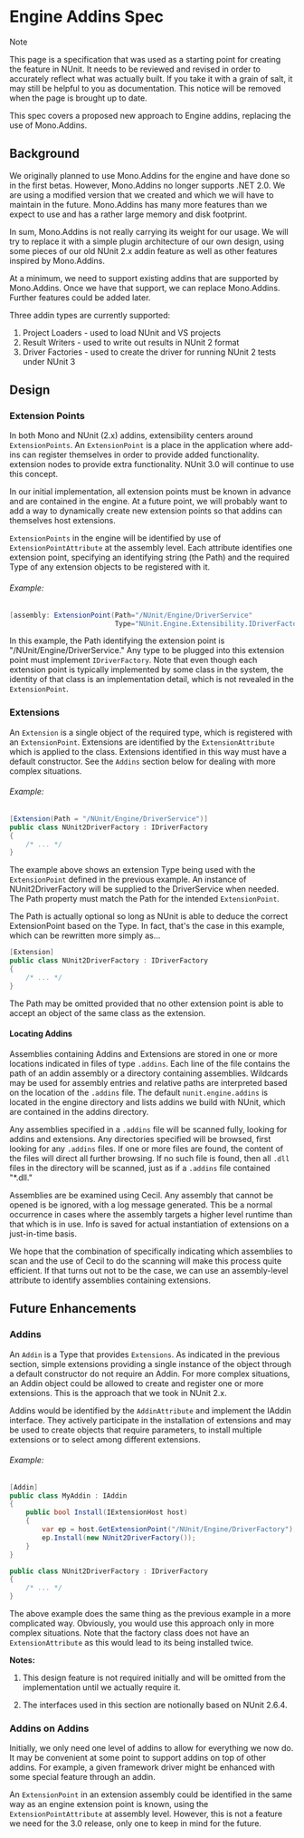 # Engine Addins Spec


> [!NOTE]
> This page is a specification that was used as a starting point for creating the feature in NUnit. It needs to be reviewed and revised in order to accurately reflect what was actually built. If you take it with a grain of salt, it may still be helpful to you as documentation. This notice will be removed when the page is brought up to date.

This spec covers a proposed new approach to Engine addins, replacing the use of Mono.Addins.

## Background
We originally planned to use Mono.Addins for the engine and have done so in the first betas. However, Mono.Addins no longer supports .NET 2.0. We are using a modified version that we created and which we will have to maintain in the future. Mono.Addins has many more features than we expect to use and has a rather large memory and disk footprint.

In sum, Mono.Addins is not really carrying its weight for our usage. We will try to replace it with a simple plugin architecture of our own design, using some pieces of our old NUnit 2.x addin feature as well as other features inspired by Mono.Addins.

At a minimum, we need to support existing addins that are supported by Mono.Addins. Once we have that support, we can replace Mono.Addins. Further features could be added later.

Three addin types are currently supported:

1. Project Loaders - used to load NUnit and VS projects
2. Result Writers - used to write out results in NUnit 2 format
3. Driver Factories - used to create the driver for running NUnit 2 tests under NUnit 3

## Design

### Extension Points

In both Mono and NUnit (2.x) addins, extensibility centers around `ExtensionPoints`. An `ExtensionPoint` is a place in the application where add-ins can register themselves in order to provide added functionality. extension nodes to provide extra functionality. NUnit 3.0 will continue to use this concept. 

In our initial implementation, all extension points must be known in advance and are contained in the engine. At a future point, we will probably want to add a way to dynamically create new extension points so that addins can themselves host extensions.

`ExtensionPoints` in the engine will be identified by use of `ExtensionPointAttribute` at the assembly level. Each attribute identifies one extension point, specifying an identifying string (the Path) and the required Type of any extension objects to be registered with it.

###### Example:
```csharp
[assembly: ExtensionPoint(Path="/NUnit/Engine/DriverService"
                          Type="NUnit.Engine.Extensibility.IDriverFactory")]
```

In this example, the Path identifying the extension point is "/NUnit/Engine/DriverService." Any type to be plugged into this extension point must implement `IDriverFactory`. Note that even though each extension point is typically implemented by some class in the system, the identity of that class is an implementation detail, which is not revealed in the `ExtensionPoint`.

### Extensions

An `Extension` is a single object of the required type, which is registered with an `ExtensionPoint`. Extensions are identified by the `ExtensionAttribute` which is applied to the class. Extensions identified in this way must have a default constructor. See the `Addins` section below for dealing with more complex situations.

###### Example:
```csharp
[Extension(Path = "/NUnit/Engine/DriverService")]
public class NUnit2DriverFactory : IDriverFactory
{
    /* ... */
}
```

The example above shows an extension Type being used with the `ExtensionPoint` defined in the previous example. An instance of NUnit2DriverFactory will be supplied to the DriverService when needed. The Path property must match the Path for the intended `ExtensionPoint`.

The Path is actually optional so long as NUnit is able to deduce the correct ExtensionPoint based on the Type.
In fact, that's the case in this example, which can be rewritten more simply as...

```csharp
[Extension]
public class NUnit2DriverFactory : IDriverFactory
{
    /* ... */
}
```

The Path may be omitted provided that no other extension point is able to accept an object of the same class as the extension.

#### Locating Addins

Assemblies containing Addins and Extensions are stored in one or more locations indicated in files of type `.addins`. Each line of the file contains the path of an addin assembly or a directory containing assemblies. Wildcards may be used for assembly entries and relative paths are interpreted based on the location of the `.addins` file. The default `nunit.engine.addins` is located in the engine directory and lists addins we build with NUnit, which are contained in the addins directory.

Any assemblies specified in a `.addins` file will be scanned fully, looking for addins and extensions. Any directories specified will be browsed, first looking for any `.addins` files. If one or more files are found, the content of the files will direct all further browsing. If no such file is found, then all `.dll` files in the directory will be scanned, just as if a `.addins` file contained "*.dll."

Assemblies are be examined using Cecil. Any assembly that cannot be opened is be ignored, with a log message generated. This be a normal occurrence in cases where the assembly targets a higher level runtime than that which is in use. Info is saved for actual instantiation of extensions on a just-in-time basis.

We hope that the combination of specifically indicating which assemblies to scan and the use of Cecil to do the scanning will make this process quite efficient. If that turns out not to be the case, we can use an assembly-level attribute to identify assemblies containing extensions.

## Future Enhancements

### Addins

An `Addin` is a Type that provides `Extensions`. As indicated in the previous section, simple extensions providing a single instance of the object through a default constructor do not require an Addin. For more complex situations, an Addin object could be allowed to create and register one or more extensions. This is the approach that we took in NUnit 2.x.

Addins would be identified by the `AddinAttribute` and implement the IAddin interface. They actively participate in the installation of extensions and may be used to create objects that require parameters, to install multiple extensions or to select among different extensions.

###### Example:
```csharp
[Addin]
public class MyAddin : IAddin
{
    public bool Install(IExtensionHost host)
    {
        var ep = host.GetExtensionPoint("/NUnit/Engine/DriverFactory");
        ep.Install(new NUnit2DriverFactory());
    }
}

public class NUnit2DriverFactory : IDriverFactory
{
    /* ... */
}
```

The above example does the same thing as the previous example in a more complicated way. Obviously, you would use this approach only in more complex situations. Note that the factory class does not have an `ExtensionAttribute` as this would lead to its being installed twice.

**Notes:** 
1. This design feature is not required initially and will be omitted from the implementation until we actually require it. 

2. The interfaces used in this section are notionally based on NUnit 2.6.4.

### Addins on Addins

Initially, we only need one level of addins to allow for everything we now do. It may be convenient at some point to support addins on top of other addins. For example, a given framework driver might be enhanced with some special feature through an addin.

An `ExtensionPoint` in an extension assembly could be identified in the same way as an engine extension point is known, using the `ExtensionPointAttribute` at assembly level. However, this is not a feature we need for the 3.0 release, only one to keep in mind for the future.

